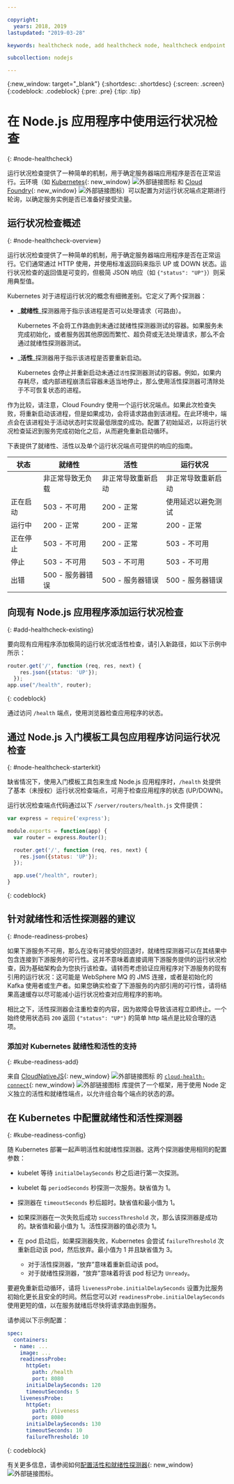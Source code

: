 ```yaml
---

copyright:
  years: 2018, 2019
lastupdated: "2019-03-28"

keywords: healthcheck node, add healthcheck node, healthcheck endpoint nodes, readiness node, liveness node, endpoint node, probes node, health check node

subcollection: nodejs

---
```


{:new_window: target="_blank"}
{:shortdesc: .shortdesc}
{:screen: .screen}
{:codeblock: .codeblock}
{:pre: .pre}
{:tip: .tip}

# 在 Node.js 应用程序中使用运行状况检查
{: #node-healthcheck}

运行状况检查提供了一种简单的机制，用于确定服务器端应用程序是否在正常运行。云环境（如 [Kubernetes](https://www.ibm.com/cloud/container-service){: new_window} ![外部链接图标](../icons/launch-glyph.svg "外部链接图标") 和 [Cloud Foundry](https://www.ibm.com/cloud/cloud-foundry){: new_window} ![外部链接图标](../icons/launch-glyph.svg "外部链接图标")）可以配置为对运行状况端点定期进行轮询，以确定服务实例是否已准备好接受流量。

## 运行状况检查概述
{: #node-healthcheck-overview}

运行状况检查提供了一种简单的机制，用于确定服务器端应用程序是否在正常运行。它们通常通过 HTTP 使用，并使用标准返回码来指示 UP 或 DOWN 状态。运行状况检查的返回值是可变的，但极简 JSON 响应（如 `{"status": "UP"}`）则采用典型值。

Kubernetes 对于进程运行状况的概念有细微差别。它定义了两个探测器：

- _**就绪性**_探测器用于指示该进程是否可以处理请求（可路由）。

  Kubernetes 不会将工作路由到未通过就绪性探测器测试的容器。如果服务未完成初始化，或者服务因其他原因而繁忙、超负荷或无法处理请求，那么不会通过就绪性探测器测试。

- _**活性**_探测器用于指示该进程是否要重新启动。

  Kubernetes 会停止并重新启动未通过`活性`探测器测试的容器。例如，如果内存耗尽，或内部进程崩溃后容器未适当地停止，那么使用活性探测器可清除处于不可恢复状态的进程。

作为比较，请注意，Cloud Foundry 使用一个运行状况端点。如果此次检查失败，将重新启动该进程，但是如果成功，会将请求路由到该进程。在此环境中，端点会在该进程处于活动状态时实现最低限度的成功。配置了初始延迟，以将运行状况检查延迟到服务完成初始化之后，从而避免重新启动循环。

下表提供了就绪性、活性以及单个运行状况端点可提供的响应的指南。

|状态|就绪性|活性|运行状况|
|----------|-----------------------------|----------------------------|---------------------------|
|          |非正常导致无负载|非正常导致重新启动|非正常导致重新启动|
|正在启动|503 - 不可用|200 - 正常|使用延迟以避免测试|
|运行中|200 - 正常|200 - 正常|200 - 正常|
|正在停止|503 - 不可用|200 - 正常|503 - 不可用|
|停止|503 - 不可用|503 - 不可用|503 - 不可用|
|出错|500 - 服务器错误|500 - 服务器错误|500 - 服务器错误|

## 向现有 Node.js 应用程序添加运行状况检查
{: #add-healthcheck-existing}

要向现有应用程序添加极简的运行状况或活性检查，请引入新路径，如以下示例中所示：
```js
router.get('/', function (req, res, next) {
    res.json({status: 'UP'});
  });
app.use("/health", router);
```
{: codeblock}

通过访问 `/health` 端点，使用浏览器检查应用程序的状态。

## 通过 Node.js 入门模板工具包应用程序访问运行状况检查
{: #node-healthcheck-starterkit}

缺省情况下，使用入门模板工具包来生成 Node.js 应用程序时，`/health` 处提供了基本（未授权）运行状况检查端点，可用于检查应用程序的状态 (UP/DOWN)。

运行状况检查端点代码通过以下 `/server/routers/health.js` 文件提供：
```js
var express = require('express');

module.exports = function(app) {
  var router = express.Router();

  router.get('/', function (req, res, next) {
    res.json({status: 'UP'});
  });

  app.use("/health", router);
}
```
{: codeblock}

## 针对就绪性和活性探测器的建议
{: #node-readiness-probes}

如果下游服务不可用，那么在没有可接受的回退时，就绪性探测器可以在其结果中包含连接到下游服务的可行性。这并不意味着直接调用下游服务提供的运行状况检查，因为基础架构会为您执行该检查。请转而考虑验证应用程序对下游服务的现有引用的运行状况：这可能是 WebSphere MQ 的 JMS 连接，或者是初始化的 Kafka 使用者或生产者。如果您确实检查了下游服务的内部引用的可行性，请将结果高速缓存以尽可能减小运行状况检查对应用程序的影响。

相比之下，活性探测器会注重检查的内容，因为故障会导致该进程立即终止。一个始终使用状态码 `200` 返回 `{"status": "UP"}` 的简单 http 端点是比较合理的选项。

### 添加对 Kubernetes 就绪性和活性的支持
{: #kube-readiness-add}

来自 [CloudNativeJS](https://github.com/cloudnativejs){: new_window} ![外部链接图标](../icons/launch-glyph.svg "外部链接图标") 的 [`cloud-health-connect`](https://github.com/CloudNativeJS/cloud-health-connect){: new_window} ![外部链接图标](../icons/launch-glyph.svg "外部链接图标") 库提供了一个框架，用于使用 Node 定义独立的活性和就绪性端点，以允许组合每个端点的状态的源。

## 在 Kubernetes 中配置就绪性和活性探测器
{: #kube-readiness-config}

随 Kubernetes 部署一起声明活性和就绪性探测器。这两个探测器使用相同的配置参数：

* kubelet 等待 `initialDelaySeconds` 秒之后进行第一次探测。

* kubelet 每 `periodSeconds` 秒探测一次服务。缺省值为 1。

* 探测器在 `timeoutSeconds` 秒后超时。缺省值和最小值为 1。

* 如果探测器在一次失败后成功 `successThreshold` 次，那么该探测器是成功的。缺省值和最小值为 1。活性探测器的值必须为 1。

* 在 pod 启动后，如果探测器失败，Kubernetes 会尝试 `failureThreshold` 次重新启动该 pod，然后放弃。最小值为 1 并且缺省值为 3。
    - 对于活性探测器，“放弃”意味着重新启动该 pod。
    - 对于就绪性探测器，“放弃”意味着将该 pod 标记为 `Unready`。

要避免重新启动循环，请将 `livenessProbe.initialDelaySeconds` 设置为比服务初始化更长且安全的时间。然后您可以对 `readinessProbe.initialDelaySeconds` 使用更短的值，以在服务就绪后尽快将请求路由到服务。

请参阅以下示例配置：
```yaml
spec:
  containers:
  - name: ...
    image: ...
    readinessProbe:
      httpGet:
        path: /health
        port: 8080
      initialDelaySeconds: 120
      timeoutSeconds: 5
    livenessProbe:
      httpGet:
        path: /liveness
        port: 8080
      initialDelaySeconds: 130
      timeoutSeconds: 10
      failureThreshold: 10
```
{: codeblock}

有关更多信息，请参阅如何[配置活性和就绪性探测器](https://kubernetes.io/docs/tasks/configure-pod-container/configure-liveness-readiness-probes/){: new_window} ![外部链接图标](../icons/launch-glyph.svg "外部链接图标")。
